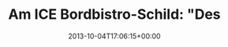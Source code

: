 ---
retweeted: false
source: <a href="http://twitter.com/download/android" rel="nofollow">Twitter for Android</a>
entities:
  hashtags: []
  symbols: []
  user_mentions: []
  urls: []
display_text_range:
- '0'
- '134'
favorite_count: '0'
id_str: '386175445475266560'
truncated: false
retweet_count: '0'
id: '386175445475266560'
created_at: Fri Oct 04 17:06:15 +0000 2013
favorited: false
full_text: "Am ICE Bordbistro-Schild: \n\"Desch hänse, desch hänse, desch hänse.\"\n\"Wosch,
  koi soladt?\"\n\nNa, in welche Richtung fahr ich wohl gerade?"
lang: de
tags:
- pesos:twitter
date: '2013-10-04T17:06:15+00:00'
src: https://twitter.com/bascht/status/386175445475266560
original_url: https://twitter.com/bascht/status/386175445475266560
type: twitter_tweet
text: "Am ICE Bordbistro-Schild: \n\"Desch hänse, desch hänse, desch hänse.\"\n\"Wosch,
  koi soladt?\"\n\nNa, in welche Richtung fahr ich wohl gerade?"
title: "Am ICE Bordbistro-Schild: \n\"Des"

---